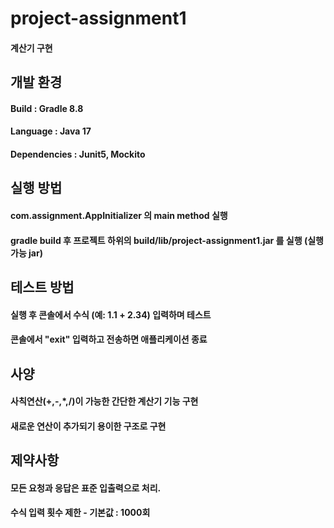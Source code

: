 # project-assignment1
#### 계산기 구현
#### 
## 개발 환경

#### Build : Gradle 8.8
#### Language : Java 17
#### Dependencies : Junit5, Mockito



## 실행 방법

#### com.assignment.AppInitializer 의 main method 실행
#### gradle build 후 프로젝트 하위의 build/lib/project-assignment1.jar 를 실행 (실행 가능 jar)

## 테스트 방법

#### 실행 후 콘솔에서 수식 (예: 1.1 + 2.34) 입력하며 테스트
#### 콘솔에서 "exit" 입력하고 전송하면 애플리케이션 종료

## 사양

#### 사칙연산(+,-,*,/)이 가능한 간단한 계산기 기능 구현
#### 새로운 연산이 추가되기 용이한 구조로 구현


## 제약사항

#### 모든 요청과 응답은 표준 입출력으로 처리.
#### 수식 입력 횟수 제한 - 기본값 : 1000회